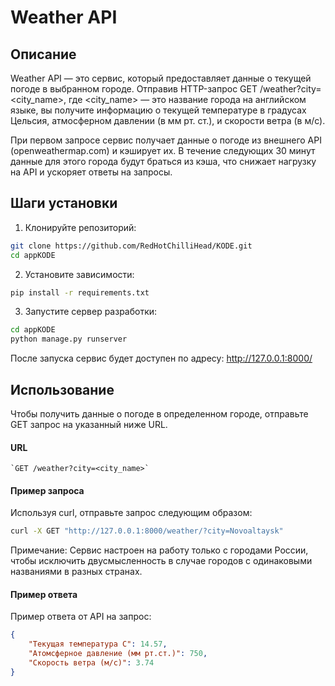 # Weather API

## Описание

Weather API — это сервис, который предоставляет данные о текущей погоде в выбранном городе. 
Отправив HTTP-запрос GET /weather?city=<city_name>, где <city_name> — это название города на английском языке, 
вы получите информацию о текущей температуре в градусах Цельсия, атмосферном давлении (в мм рт. ст.), и скорости ветра (в м/с).

При первом запросе сервис получает данные о погоде из внешнего API (openweathermap.com) и кэширует их. 
В течение следующих 30 минут данные для этого города будут браться из кэша, что снижает нагрузку на API и ускоряет ответы на запросы.

## Шаги установки

1. Клонируйте репозиторий:

```sh
git clone https://github.com/RedHotChilliHead/KODE.git
cd appKODE
```

2. Установите зависимости:

```sh
pip install -r requirements.txt
```

3. Запустите сервер разработки:

```sh
cd appKODE
python manage.py runserver
```
После запуска сервис будет доступен по адресу: http://127.0.0.1:8000/

## Использование

Чтобы получить данные о погоде в определенном городе, отправьте GET запрос на указанный ниже URL.

#### URL

```
`GET /weather?city=<city_name>`
```

#### Пример запроса
Используя curl, отправьте запрос следующим образом:

```sh
curl -X GET "http://127.0.0.1:8000/weather/?city=Novoaltaysk"
```
Примечание: Сервис настроен на работу только с городами России, чтобы исключить двусмысленность в случае городов с одинаковыми названиями в разных странах.

#### Пример ответа
Пример ответа от API на запрос:

```json
{
    "Текущая температура С": 14.57,
    "Атомсферное давление (мм рт.ст.)": 750,
    "Скорость ветра (м/c)": 3.74
}
```